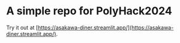 # A simple repo for PolyHack2024
Try it out at [https://asakawa-diner.streamlit.app/](https://asakawa-diner.streamlit.app/).
